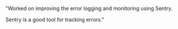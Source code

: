 "Worked on improving the error logging and monitoring using Sentry.

Sentry is a good tool for tracking errors."